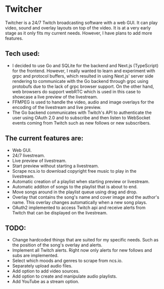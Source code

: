 # Twitcher

Twitcher is a 24/7 Twitch broadcasting software with a web GUI. It can play video, sound and overlay layouts on top of the video. It is at a very early stage as it only fits my current needs. However, I have plans to add more features.

## Tech used:

- I decided to use Go and SQLite for the backend and Next.js (TypeScript) for the frontend. However, I really wanted to learn and experiment with grpc and protocol buffers, which resulted in using Next.js' server side rendering to communicate with the Go backend through grpc using protobufs due to the lack of grpc browser support. On the other hand, web browsers do support webRTC which is used in this case to showcase a live preview of the livestream.
- FFMPEG is used to handle the video, audio and image overlays for the encoding of the livestream and live preview.
- The Go backend communicates with Twitch's API to authenticate the user using OAuth 2.0 and to subscribe and then listen to WebSocket events coming from Twitch such as new follows or new subscribers.

## The current features are:

- Web GUI.
- 24/7 livestream.
- Live preview of livestream.
- Start preview without starting a livestream.
- Scrape ncs.io to download copyright free music to play in the livestream.
- Automatic creation of a playlist when starting preview or livestream.
- Automatic additon of songs to the playlist that is about to end.
- Move songs around in the playlist queue using drag and drop.
- Overlay that contains the song's name and cover image and the author's name. This overlay changes automatically when a new song plays.
- OAuth2 implemented to access Twitch api and receive alerts from Twitch that can be displayed on the livestream.

## TODO:

- Change hardcoded things that are suited for my specific needs. Such as the position of the song's overlay and alerts.
- Implement all Twitch alerts. Right now only alerts for new follows and subs are implemented.
- Select which moods and genres to scrape from ncs.io.
- Separately upload audio files.
- Add option to add video sources.
- Add option to create and manipulate audio playlists.
- Add YouTube as a stream option.
